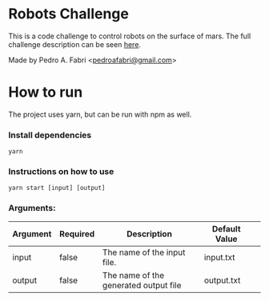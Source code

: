 # Robots Challenge
This is a code challenge to control robots on the surface of mars. 
The full challenge description can be seen [here](robots.md).

Made by Pedro A. Fabri <<pedroafabri@gmail.com>>

# How to run
The project uses yarn, but can be run with npm as well.

### Install dependencies
```shell
yarn
```

### Instructions on how to use
```
yarn start [input] [output]
```
### Arguments:
| Argument | Required | Description                           | Default Value |   |
|----------|----------|---------------------------------------|---------------|---|
| input    | false    | The name of the input file.           | input.txt     |   |
| output   | false    | The name of the generated output file | output.txt    |   |


